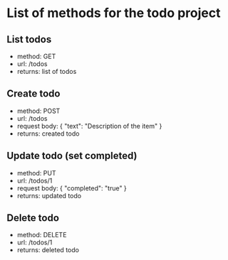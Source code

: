 # List of methods for the todo project

## List todos
- method: GET
- url: /todos
- returns: list of todos

## Create todo
- method: POST
- url: /todos
- request body:
  {
    "text": "Description of the item"
  }
- returns: created todo

## Update todo (set completed)
- method: PUT
- url: /todos/1
- request body:
  {
    "completed": "true"
  }
- returns: updated todo

## Delete todo
- method: DELETE
- url: /todos/1
- returns: deleted todo
